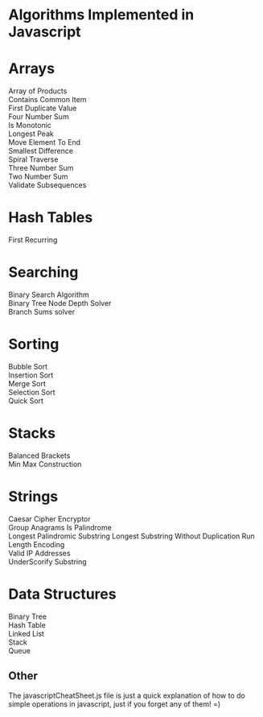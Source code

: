 # Algorithms Implemented in Javascript

  

# Arrays
Array of Products  
Contains Common Item  
First Duplicate Value  
Four Number Sum  
Is Monotonic  
Longest Peak  
Move Element To End  
Smallest Difference  
Spiral Traverse  
Three Number Sum  
Two Number Sum  
Validate Subsequences  

# Hash Tables  
First Recurring  

# Searching
Binary Search Algorithm   
Binary Tree Node Depth Solver  
Branch Sums solver  

# Sorting  
Bubble Sort  
Insertion Sort  
Merge Sort  
Selection Sort  
Quick Sort  

# Stacks
Balanced Brackets  
Min Max Construction  

# Strings
Caesar Cipher Encryptor  
Group Anagrams
Is Palindrome  
Longest Palindromic Substring
Longest Substring Without Duplication
Run Length Encoding  
Valid IP Addresses  
UnderScorify Substring  

# Data Structures   
Binary Tree  
Hash Table  
Linked List  
Stack  
Queue  

## Other

The javascriptCheatSheet.js file is just a quick explanation of how to do simple operations in javascript, just if you forget any of them! =)  

